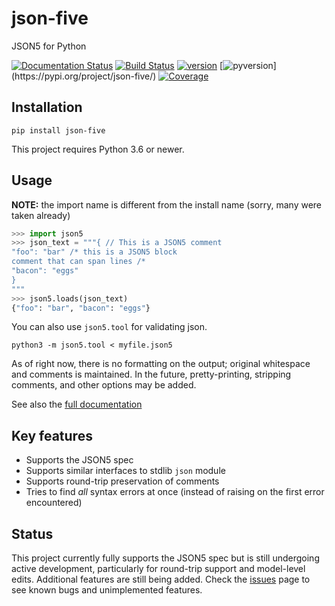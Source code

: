 # json-five

JSON5 for Python

[![Documentation Status](https://readthedocs.org/projects/json-five/badge/?version=latest)](https://json-five.readthedocs.io/en/latest/?badge=latest)
[![Build Status](https://travis-ci.com/spyoungtech/json-five.svg?branch=master)](https://travis-ci.com/spyoungtech/json-five)
[![version](https://img.shields.io/pypi/v/json-five.svg?colorB=blue)](https://pypi.org/project/json-five/)
[![pyversion](https://img.shields.io/pypi/pyversions/json-five.svg?)](https://pypi.org/project/json-five/)
[![Coverage](https://coveralls.io/repos/github/spyoungtech/json-five/badge.svg?branch=master)](https://coveralls.io/github/spyoungtech/json-five?branch=master)

## Installation

```
pip install json-five
```

This project requires Python 3.6 or newer.

## Usage

**NOTE:** the import name is different from the install name (sorry, many were taken already)

```python
>>> import json5
>>> json_text = """{ // This is a JSON5 comment
"foo": "bar" /* this is a JSON5 block
comment that can span lines /*
"bacon": "eggs"
}
"""
>>> json5.loads(json_text)
{"foo": "bar", "bacon": "eggs"}
```

You can also use `json5.tool` for validating json.

```
python3 -m json5.tool < myfile.json5
```
As of right now, there is no formatting on the output; original whitespace and comments is maintained. 
In the future, pretty-printing, stripping comments, and other options may be added.

See also the [full documentation](https://json-five.readthedocs.io/en/latest/)

## Key features

- Supports the JSON5 spec
- Supports similar interfaces to stdlib `json` module
- Supports round-trip preservation of comments
- Tries to find _all_ syntax errors at once (instead of raising on the first error encountered)


## Status

This project currently fully supports the JSON5 spec but is still undergoing active development, particularly for round-trip support and model-level edits. Additional features are still being added. Check the [issues](https://github.com/spyoungtech/json-five/issues)
page to see known bugs and unimplemented features.
